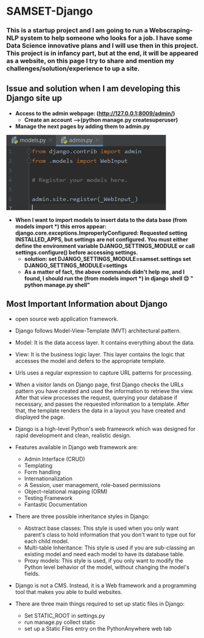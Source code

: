 # SAMSET-Django
<p> <h3> This is a startup project and I am going to run a Webscraping-NLP system to help someone who looks for a job. I have some Data Science innovative plans and I will use then in this project.
This project is in infancy part, but at the end, it will be appeared as a website, on this page I try to share and mention my challenges/solution/experience to up a site.
<h4>
<h2> Issue and solution when I am developing this Django site up
<h4> 
   
   
- Access to the admin webpage: (http://127.0.0.1:8009/admin/)
  - Create an account -->(python manage.py createsuperuser)
- Manage the next pages by adding them to admin.py

![Image of Yaktocat](https://github.com/m-r-tanha/SAMSET-Django/blob/master/admin.png)
  
- When I want to import models to insert data to the data base (from models import *) this erros appear:
    django.core.exceptions.ImproperlyConfigured: Requested setting INSTALLED_APPS, but settings are not configured. You must either define the environment variable DJANGO_SETTINGS_MODULE or call settings.configure() before accessing settings.
  - solution: 
        set DJANGO_SETTINGS_MODULE=samset.settings
        set DJANGO_SETTINGS_MODULE=settings
  - As a matter of fact, the above commands didn't help me, and I found, I should run the (from models import *) in django shell
              	:pensive:    " python manage.py shell"

## Most  Important Information about Django

 - open source web application framework.
 - Django follows Model-View-Template (MVT) architectural pattern.
 - Model: It is the data access layer. It contains everything about the data.
 - View: It is the business logic layer. This layer contains the logic that accesses the model and defers to the appropriate template.
 - Urls uses a regular expression to capture URL patterns for processing.
 - When a visitor lands on Django page, first Django checks the URLs pattern you have created and used the information to retrieve the view. After that view processes the request, querying your database if necessary, and passes the requested information to a template. After that, the template renders the data in a layout you have created and displayed the page.
 - Django is a high-level Python's web framework which was designed for rapid development and clean, realistic design.
 - Features available in Django web framework are:

      - Admin Interface (CRUD)
      - Templating
      - Form handling
      - Internationalization
      - A Session, user management, role-based permissions
      - Object-relational mapping (ORM)
      - Testing Framework
      - Fantastic Documentation
  - There are three possible inheritance styles in Django:
      - Abstract base classes: This style is used when you only want parent's class to hold information that you don't want to type out for each child model.
      - Multi-table Inheritance: This style is used if you are sub-classing an existing model and need each model to have its database table.
      - Proxy models: This style is used, if you only want to modify the Python level behavior of the model, without changing the model's fields.
   - Django is not a CMS. Instead, it is a Web framework and a programming tool that makes you able to build websites.
   - There are three main things required to set up static files in Django:
      - Set STATIC_ROOT in settings.py
      - run manage.py collect static
      - set up a Static Files entry on the PythonAnywhere web tab
